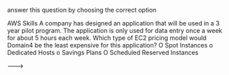 answer this question by choosing the correct option

AWS
Skills
A company has designed an application that will be used in a 3 year
pilot program. The application is only used for data entry once a week
for about 5 hours each week. Which type of EC2 pricing model would
Domain4 be the least expensive for this application?
O
Spot Instances
o
Dedicated Hosts
o
Savings Plans
O
Scheduled Reserved Instances



--->